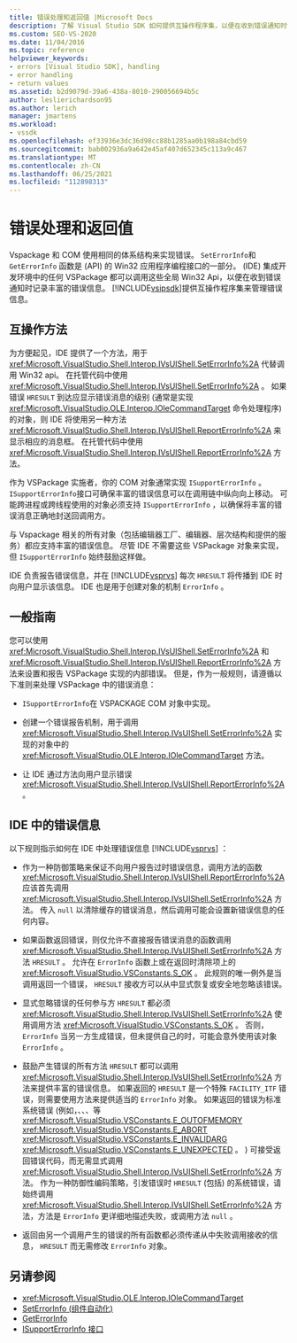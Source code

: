 ```yaml
---
title: 错误处理和返回值 |Microsoft Docs
description: 了解 Visual Studio SDK 如何提供互操作程序集，以便在收到错误通知时记录丰富的错误信息。
ms.custom: SEO-VS-2020
ms.date: 11/04/2016
ms.topic: reference
helpviewer_keywords:
- errors [Visual Studio SDK], handling
- error handling
- return values
ms.assetid: b2d9079d-39a6-438a-8010-290056694b5c
author: leslierichardson95
ms.author: lerich
manager: jmartens
ms.workload:
- vssdk
ms.openlocfilehash: ef33936e3dc36d98cc88b1285aa0b198a84cbd59
ms.sourcegitcommit: bab002936a9a642e45af407d652345c113a9c467
ms.translationtype: MT
ms.contentlocale: zh-CN
ms.lasthandoff: 06/25/2021
ms.locfileid: "112898313"
---
```

# <a name="error-handling-and-return-values"></a>错误处理和返回值
Vspackage 和 COM 使用相同的体系结构来实现错误。 `SetErrorInfo`和 `GetErrorInfo` 函数是 (API) 的 Win32 应用程序编程接口的一部分。  (IDE) 集成开发环境中的任何 VSPackage 都可以调用这些全局 Win32 Api，以便在收到错误通知时记录丰富的错误信息。 [!INCLUDE[vsipsdk](../extensibility/includes/vsipsdk_md.md)]提供互操作程序集来管理错误信息。

## <a name="interop-methods"></a>互操作方法
 为方便起见，IDE 提供了一个方法，用于 <xref:Microsoft.VisualStudio.Shell.Interop.IVsUIShell.SetErrorInfo%2A> 代替调用 Win32 api。 在托管代码中使用 <xref:Microsoft.VisualStudio.Shell.Interop.IVsUIShell.SetErrorInfo%2A> 。 如果错误 `HRESULT` 到达应显示错误消息的级别 (通常是实现 <xref:Microsoft.VisualStudio.OLE.Interop.IOleCommandTarget> 命令处理程序) 的对象，则 IDE 将使用另一种方法 <xref:Microsoft.VisualStudio.Shell.Interop.IVsUIShell.ReportErrorInfo%2A> 来显示相应的消息框。 在托管代码中使用 <xref:Microsoft.VisualStudio.Shell.Interop.IVsUIShell.ReportErrorInfo%2A> 方法。

 作为 VSPackage 实施者，你的 COM 对象通常实现 `ISupportErrorInfo` 。 `ISupportErrorInfo`接口可确保丰富的错误信息可以在调用链中纵向向上移动。 可能跨进程或跨线程使用的对象必须支持 `ISupportErrorInfo` ，以确保将丰富的错误消息正确地封送回调用方。

 与 Vspackage 相关的所有对象（包括编辑器工厂、编辑器、层次结构和提供的服务）都应支持丰富的错误信息。 尽管 IDE 不需要这些 VSPackage 对象来实现，但 `ISupportErrorInfo` 始终鼓励这样做。

 IDE 负责报告错误信息，并在 [!INCLUDE[vsprvs](../code-quality/includes/vsprvs_md.md)] 每次 `HRESULT` 将传播到 IDE 时向用户显示该信息。 IDE 也是用于创建对象的机制 `ErrorInfo` 。

## <a name="general-guidelines"></a>一般指南
 您可以使用 <xref:Microsoft.VisualStudio.Shell.Interop.IVsUIShell.SetErrorInfo%2A> 和 <xref:Microsoft.VisualStudio.Shell.Interop.IVsUIShell.ReportErrorInfo%2A> 方法来设置和报告 VSPackage 实现的内部错误。 但是，作为一般规则，请遵循以下准则来处理 VSPackage 中的错误消息：

- `ISupportErrorInfo`在 VSPACKAGE COM 对象中实现。

- 创建一个错误报告机制，用于调用 <xref:Microsoft.VisualStudio.Shell.Interop.IVsUIShell.SetErrorInfo%2A> 实现的对象中的 <xref:Microsoft.VisualStudio.OLE.Interop.IOleCommandTarget> 方法。

- 让 IDE 通过方法向用户显示错误 <xref:Microsoft.VisualStudio.Shell.Interop.IVsUIShell.ReportErrorInfo%2A> 。

## <a name="error-information-in-the-ide"></a>IDE 中的错误信息
 以下规则指示如何在 IDE 中处理错误信息 [!INCLUDE[vsprvs](../code-quality/includes/vsprvs_md.md)] ：

- 作为一种防御策略来保证不向用户报告过时错误信息，调用方法的函数 <xref:Microsoft.VisualStudio.Shell.Interop.IVsUIShell.ReportErrorInfo%2A> 应该首先调用 <xref:Microsoft.VisualStudio.Shell.Interop.IVsUIShell.SetErrorInfo%2A> 方法。 传入 `null` 以清除缓存的错误消息，然后调用可能会设置新错误信息的任何内容。

- 如果函数返回错误，则仅允许不直接报告错误消息的函数调用 <xref:Microsoft.VisualStudio.Shell.Interop.IVsUIShell.SetErrorInfo%2A> 方法 `HRESULT` 。 允许在 `ErrorInfo` 函数上或在返回时清除项上的 <xref:Microsoft.VisualStudio.VSConstants.S_OK> 。 此规则的唯一例外是当调用返回一个错误， `HRESULT` 接收方可以从中显式恢复或安全地忽略该错误。

- 显式忽略错误的任何参与方 `HRESULT` 都必须 <xref:Microsoft.VisualStudio.Shell.Interop.IVsUIShell.SetErrorInfo%2A> 使用调用方法 <xref:Microsoft.VisualStudio.VSConstants.S_OK> 。 否则， `ErrorInfo` 当另一方生成错误，但未提供自己的时，可能会意外使用该对象 `ErrorInfo` 。

- 鼓励产生错误的所有方法 `HRESULT` 都可以调用 <xref:Microsoft.VisualStudio.Shell.Interop.IVsUIShell.SetErrorInfo%2A> 方法来提供丰富的错误信息。 如果返回的 `HRESULT` 是一个特殊 `FACILITY_ITF` 错误，则需要使用方法来提供适当的 `ErrorInfo` 对象。 如果返回的错误为标准系统错误 (例如，、、、等 <xref:Microsoft.VisualStudio.VSConstants.E_OUTOFMEMORY> <xref:Microsoft.VisualStudio.VSConstants.E_ABORT> <xref:Microsoft.VisualStudio.VSConstants.E_INVALIDARG> <xref:Microsoft.VisualStudio.VSConstants.E_UNEXPECTED> 。 ) 可接受返回错误代码，而无需显式调用 <xref:Microsoft.VisualStudio.Shell.Interop.IVsUIShell.SetErrorInfo%2A> 方法。 作为一种防御性编码策略，引发错误时 `HRESULT` (包括) 的系统错误，请始终调用 <xref:Microsoft.VisualStudio.Shell.Interop.IVsUIShell.SetErrorInfo%2A> 方法，方法是 `ErrorInfo` 更详细地描述失败，或调用方法 `null` 。

- 返回由另一个调用产生的错误的所有函数都必须传递从中失败调用接收的信息， `HRESULT` 而无需修改 `ErrorInfo` 对象。

## <a name="see-also"></a>另请参阅
- <xref:Microsoft.VisualStudio.OLE.Interop.IOleCommandTarget>
- [SetErrorInfo (组件自动化) ](/previous-versions/windows/desktop/api/oleauto/nf-oleauto-seterrorinfo)
- [GetErrorInfo](/previous-versions/windows/desktop/api/oleauto/nf-oleauto-geterrorinfo)
- [ISupportErrorInfo 接口](/previous-versions/windows/desktop/api/oaidl/nn-oaidl-isupporterrorinfo)
